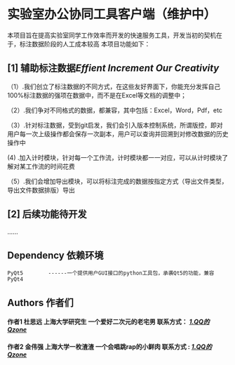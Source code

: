 # 实验室办公协同工具客户端（维护中）
本项目旨在提高实验室同学工作效率而开发的快速服务工具，开发当初的契机在于，标注数据阶段的人工成本较高
本项目功能如下： 

## [1] 辅助标注数据*Effient* *Increment* *Our* *Creativity*
（1）.我们创立了标注数据的不同方式，在这些友好界面下，你能充分发挥自己100%标注数据的强项在数据中，而不是在Excel等文档的调整中；

（2）.我们争对不同格式的数据，都兼容，其中包括：Excel，Word，Pdf，etc

（3）.针对标注数据，受到git启发，我们会引入版本控制系统，所谓版控，即对用户每一次上级操作都会保存一次副本，用户可以查询并回溯到对修改数据的历史操作中

 (4) .加入计时模块，针对每一个工作流，计时模块都一一对应，可以从计时模块了解对某工作流的时间花费
 
（5）.我们会增加导出模块，可以将标注完成的数据按指定方式（导出文件类型，导出文件数据排版）导出


## [2] 后续功能待开发
......


## Dependency 依赖环境
```
PyQt5        ------一个提供用户GUI接口的python工具包，承袭Qt5的功能，兼容PyQt4

```

## Authors 作者们


#### 作者1  杜思远   上海大学研究生  一个爱好二次元的老宅男    联系方式：  [*1.QQ的Qzone*](https://h5.qzone.qq.com/mqzone/profile?hostuin=362958457)

#### 作者2  金伟强   上海大学一枚渣渣  一个会唱跳rap的小鲜肉    联系方式 :  [*1.QQ的Qzone*](https://h5.qzone.qq.com/mqzone/profile?hostuin=248390697)



